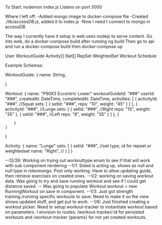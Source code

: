 To Start:
nodemon index.js
Listens on port 3000

Where I left off:
    -Added mongo image to docker-compose file
    -Created ./lib/accessDB.js, added it to index.js
    -Now I need t connect to mongo in accessDB


The way I currently have it setup is web uses nodejs to serve content.
Go into web, do a docker-compose build after running ng build
Then go to api and run a docker-compose build then docker-compose up

User
WorkoutGuide
    Activity[]
        ISet[]
            RepSet
            WeightedSet
Workout
Schedule


Example Schemas:

WorkoutGuide: {
    name: String,
    
}


Workout: {
    name: "P90X3 Eccentric Lower"
    workoutGuideId: "###"
    userId: "###",
    createdAt: DateTime,
    completedAt: DateTime,
    activities: [
        {
            activityId: "###", //Squat
            sets: [
                {
                    setId: "###",
                    reps: "10",
                    weight: "45"
                }
            ]
        },
        {
            activityId: "###", //Lunge
            sets: [
                {
                    setId: "###", //Right
                    reps: "10",
                    weight: "35"
                },
                {
                    setId: "###", //Left
                    reps: "8",
                    weight: "35"
                }
            ]
        },
        {

        }
    ]
}

Activity: {
    name: "Lunge"
    sets: [
        {
            setId: "###", //set type, id for repset or weightedset
            name: "Right", //
        }
    ]
}

--12/26: Working on trying out workouttype enum to see if that will work with sub component rendering
--1/1: Sided is acting up, shows as null and null type in robomongo. Post only working. Have to 
  allow updating guide, then retrieve exercises on created ones.
--1/2: working on saving workout data. Was going to try and save running workout and see if I could get distance saved.
 -- Was going to populate Workout.workout  = new RunningWorkout on save in component.
 --1/3: Just got strength training./running specific workouts to save. Need to make it so the view shows updated stuff, and get put to work.
--1/6: Just finished creating a workout picker. Need to setup workout-tracker to instantiate workout based on parameters. I envision to routes: /workout-tracker/:id for persisted workouts
 and /workout-tracker {params} for not yet created workouts.